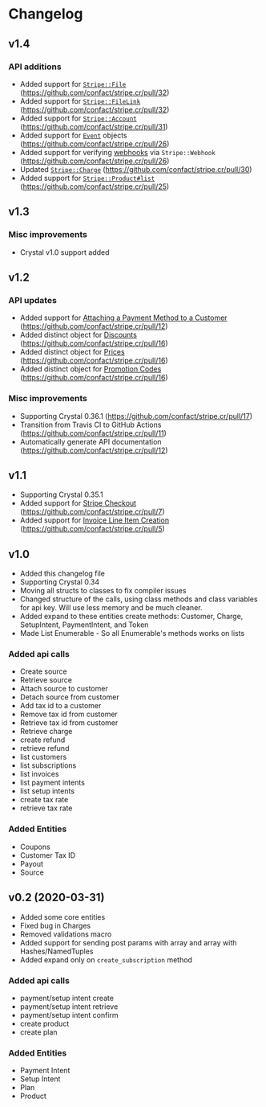 # Changelog

## v1.4

### API additions

- Added support for [`Stripe::File`](https://stripe.com/docs/api/files) (https://github.com/confact/stripe.cr/pull/32)
- Added support for [`Stripe::FileLink`](https://stripe.com/docs/api/file_links) (https://github.com/confact/stripe.cr/pull/32)
- Added support for [`Stripe::Account`](https://stripe.com/docs/api/accounts) (https://github.com/confact/stripe.cr/pull/31)
- Added support for [`Event`](https://stripe.com/docs/api/events) objects (https://github.com/confact/stripe.cr/pull/26)
- Added support for verifying [webhooks](https://stripe.com/docs/webhooks/signatures) via `Stripe::Webhook` (https://github.com/confact/stripe.cr/pull/26)
- Updated [`Stripe::Charge`](https://stripe.com/docs/api/charges) (https://github.com/confact/stripe.cr/pull/30)
- Added support for [`Stripe::Product#list`](https://stripe.com/docs/api/skus/list#list_skus-product) (https://github.com/confact/stripe.cr/pull/25)

## v1.3

### Misc improvements

- Crystal v1.0 support added

## v1.2

### API updates

- Added support for [Attaching a Payment Method to a Customer](https://stripe.com/docs/api/payment_methods/attach) (https://github.com/confact/stripe.cr/pull/12)
- Added distinct object for [Discounts](https://stripe.com/docs/api/discounts) (https://github.com/confact/stripe.cr/pull/16)
- Added distinct object for [Prices](https://stripe.com/docs/api/prices) (https://github.com/confact/stripe.cr/pull/16)
- Added distinct object for [Promotion Codes](https://stripe.com/docs/api/promotion_codes) (https://github.com/confact/stripe.cr/pull/16)

### Misc improvements

- Supporting Crystal 0.36.1 (https://github.com/confact/stripe.cr/pull/17)
- Transition from Travis CI to GitHub Actions (https://github.com/confact/stripe.cr/pull/11)
- Automatically generate API documentation (https://github.com/confact/stripe.cr/pull/12)

## v1.1

- Supporting Crystal 0.35.1
- Added support for [Stripe Checkout](https://stripe.com/payments/checkout) (https://github.com/confact/stripe.cr/pull/7)
- Added support for [Invoice Line Item Creation](https://stripe.com/docs/api/invoiceitems/create) (https://github.com/confact/stripe.cr/pull/5)

## v1.0

- Added this changelog file
- Supporting Crystal 0.34
- Moving all structs to classes to fix compiler issues
- Changed structure of the calls, using class methods and class variables for api key. Will use less memory and be much cleaner.
- Added expand to these entities create methods: Customer, Charge, SetupIntent, PaymentIntent, and Token
- Made List Enumerable - So all Enumerable's methods works on lists

### Added api calls

- Create source
- Retrieve source
- Attach source to customer
- Detach source from customer
- Add tax id to a customer
- Remove tax id from customer
- Retrieve tax id from customer
- Retrieve charge
- create refund
- retrieve refund
- list customers
- list subscriptions
- list invoices
- list payment intents
- list setup intents
- create tax rate
- retrieve tax rate

### Added Entities

- Coupons
- Customer Tax ID
- Payout
- Source

## v0.2 (2020-03-31)

- Added some core entities
- Fixed bug in Charges
- Removed validations macro
- Added support for sending post params with array and array with Hashes/NamedTuples
- Added expand only on `create_subscription` method

### Added api calls

- payment/setup intent create
- payment/setup intent retrieve
- payment/setup intent confirm
- create product
- create plan

### Added Entities

- Payment Intent
- Setup Intent
- Plan
- Product
